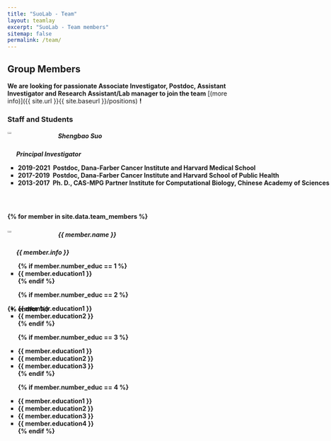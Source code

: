 ```yaml
---
title: "SuoLab - Team"
layout: teamlay
excerpt: "SuoLab - Team members"
sitemap: false
permalink: /team/
---
```


## Group Members

 **We are  looking for passionate Associate Investigator, Postdoc, Assistant Investigator and Research Assistant/Lab manager to join the team** [(more info)]({{ site.url }}{{ site.baseurl }}/positions) **!**

<!-- Jump to [staff](#staff), [master and bachelor students](#master-and-bachelor-students), [alumni](#alumni), [administrative support](#administrative-support), [lab visitors](#lab-visitors). -->

### Staff and Students
<div style="padding-left: 0px;">
<div class="well"  style="height: 168px; width: 945px">
<img src="/images/teampic/ShengbaoSuo.jpg" width="10%" style="float: left;"/>
<h5><strong>&nbsp;&nbsp;&nbsp;&nbsp;&nbsp;&nbsp;Shengbao Suo<strong></h5>
<p>&nbsp;&nbsp;&nbsp;&nbsp;&nbsp;&nbsp;<i>Principal Investigator</i></p>
<ul style="list-style-type:square; overflow: hidden">
<li>2019-2021&nbsp;&nbsp;Postdoc, Dana-Farber Cancer Institute and Harvard Medical School</li>
<li>2017-2019&nbsp;&nbsp;Postdoc, Dana-Farber Cancer Institute and Harvard School of Public Health</li>
<li>2013-2017&nbsp;&nbsp;Ph. D., CAS-MPG Partner Institute for Computational Biology, Chinese Academy of Sciences</li>
</ul>
</div>
</div>


{% for member in site.data.team_members %}
<div style="padding-left: 0px; display:inline-block;margin-top:-10px;">
  <div class="well"  style="height: 168px; width: 945px">
  <img src="{{ site.url }}{{ site.baseurl }}/images/teampic/{{ member.photo }}" class="img-responsive" width="10%" style="float: left" />
  <h5><strong>&nbsp;&nbsp;&nbsp;&nbsp;&nbsp;&nbsp;{{ member.name }}<strong></h5>
  <p>&nbsp;&nbsp;&nbsp;&nbsp;&nbsp;&nbsp;<i>{{ member.info }}</i></p>
  <ul style="list-style-type:square; overflow: hidden">
  {% if member.number_educ == 1 %}
  <li> {{ member.education1 }} </li>
  {% endif %}
  
  {% if member.number_educ == 2 %}
  <li> {{ member.education1 }} </li>
  <li> {{ member.education2 }} </li>
  {% endif %}
  
  {% if member.number_educ == 3 %}
  <li> {{ member.education1 }} </li>
  <li> {{ member.education2 }} </li>
  <li> {{ member.education3 }} </li>
  {% endif %}
  
  {% if member.number_educ == 4 %}
  <li> {{ member.education1 }} </li>
  <li> {{ member.education2 }} </li>
  <li> {{ member.education3 }} </li>
  <li> {{ member.education4 }} </li>
  {% endif %}
  </ul>
</div>
</div>
{% endfor %}

<!-- ### Graduate Students 
{% assign number_printed = 0 %}
{% for member in site.data.students %}

{% assign even_odd = number_printed | modulo: 2 %}

{% if even_odd == 0 %}
<div class="row">
{% endif %}

<div class="col-sm-6 clearfix">
  <h4>{{ member.name }}</h4>
  <i>{{ member.info }}<br>email: <{{ member.email }}></i>
  <ul style="overflow: hidden">
  
  {% if member.number_educ == 1 %}
  <li> {{ member.education1 }} </li>
  {% endif %}
  
  {% if member.number_educ == 2 %}
  <li> {{ member.education1 }} </li>
  <li> {{ member.education2 }} </li>
  {% endif %}
  
  {% if member.number_educ == 3 %}
  <li> {{ member.education1 }} </li>
  <li> {{ member.education2 }} </li>
  <li> {{ member.education3 }} </li>
  {% endif %}
  
  {% if member.number_educ == 4 %}
  <li> {{ member.education1 }} </li>
  <li> {{ member.education2 }} </li>
  <li> {{ member.education3 }} </li>
  <li> {{ member.education4 }} </li>
  {% endif %}
  </ul>
</div>

{% assign number_printed = number_printed | plus: 1 %}

{% if even_odd == 1 %}
</div>
{% endif %}

{% endfor %}

{% assign even_odd = number_printed | modulo: 2 %}
{% if even_odd == 1 %}
</div>
{% endif %}
 -->

<!-- ## Alumni
<table align="center" style="width:100%">
<tr><th>Visitors</th>
    <th>Master Students</th> 
    <th>Bachelor Students</th>
  </tr>
  <tr>
    <td>Nikolaos Iliopoulos, Spring 2016</td>
    <td>Bert Visscher, Fall 2017</td>
    <td>Vishnu Saj, Spring 2017</td>
  </tr>
  <tr>
    <td>Vitaly Fedoseev, all of 2016</td>
    <td>Ahmad Jamalzada, Fall 2017</td>
    <td>Joey Braspenning, Spring 2017</td>
  </tr>
  <tr>
    <td></td>
    <td>Tjerk Benschop, Summer 2017</td>
    <td>Margot Leemker, Spring 2017</td>
  </tr>
  <tr>
    <td></td>
    <td>Oliver Ostojic, Spring 2016</td>
    <td>Sietske Lensen, Spring 2017</td>
  </tr>
  <tr>
    <td></td>
    <td>Farshaad Hoeseni, Fall 2015</td>
    <td>Alexander Vanstone, Spring 2016</td>
  </tr>
  <tr>
    <td></td>
    <td></td>
    <td>Tjerk Benschop, Spring 2016</td>
  </tr>
  <tr>
    <td></td>
    <td></td>
    <td>Arjo Andringa, Spring 2016</td>
  </tr>
  <tr>
    <td></td>
    <td></td>
    <td>Daniëlle van Klink, Spring 2016</td>
  </tr>
</table> -->

<!-- 
## Administrative Support
<a href="mailto:Rijsewijk@Physics.LeidenUniv.nl">Ellie van Rijsewijk</a> is helping us (and other groups) with administration.
 -->





